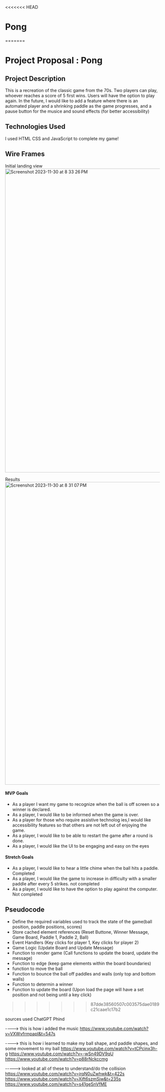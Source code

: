 <<<<<<< HEAD
# Pong
=======
# Project Proposal : Pong

## Project Description
This is a recreation of the classic game from the 70s. Two players can play, whoever reaches a score of 5 first wins. Users will have the option to play again. In the future, I would like to add a feature where there is an automated player and a shrinking paddle as the game progresses, and a pause button for the musice and sound effects (for better accessibility)

## Technologies Used
I used HTML CSS and JavaScript to complete my game!

## Wire Frames 
Initial landing view
<img width="989" alt="Screenshot 2023-11-30 at 8 33 26 PM" src="https://github.com/GlitterAngle/Pong/assets/138747127/3af39682-b966-4dfa-9694-d99650aef481">

Results 
<img width="985" alt="Screenshot 2023-11-30 at 8 31 07 PM" src="https://github.com/GlitterAngle/Pong/assets/138747127/44e71e32-991e-48cb-81da-5d120be217a2">



#### MVP Goals 

- As a player I want my game to recognize when the ball is off screen so a winner is declared. 
- As a player, I would like to be informed when the game is over.
- As a player for those who require assistive technolog ies,I would like accessibility features so that others are not left out of enjoying the game.
- As a player, I would like to be able to restart the game after a round is done.
- As a player, I would like the UI to be engaging and easy on the eyes

#### Stretch Goals

- As a player, I would like to hear a little chime when the ball hits a paddle. Completed 
- As a player, I would like the game to increase in difficulty with a smaller paddle after every 5 strikes. not completed 
- As a player, I would like to have the option to play against the computer. Not completed

## Pseudocode 

- Define the required variables used to track the state of the game(ball position, paddle positions, scores)
- Store cached element references (Reset Buttone, Winner Message, Game Board, Paddle 1, Paddle 2, Ball)
- Event Handlers (Key clicks for player 1, Key clicks for player 2)
- Game Logic (Update Board and Update Message)
- Function to render game (Call functions to update the board, update the message)
- Function to edge (keep game elements within the board boundaries)
- function to move the ball
- Function to bounce the ball off paddles and walls (only top and bottom walls)
- Function to determin a winner 
- Function to update the board (Upon load the page will have a set position and not being until a key click)
 

>>>>>>> 87dde38560507c003575dae0189c21caae1c17b2








sources used 
ChatGPT
Phind

----> this is how i added the music 
https://www.youtube.com/watch?v=VXWvfrmpapI&t=547s

----> this is how i learned to make my ball shape, and paddle shapes, and some movement to my ball 
https://www.youtube.com/watch?v=tCPcinx3h-g
https://www.youtube.com/watch?v=-wSn49DV9qU
https://www.youtube.com/watch?v=p88rNckccmg


-----> looked at all of these to understand/do the collision 
https://www.youtube.com/watch?v=jrqN0uZwhwk&t=422s
https://www.youtube.com/watch?v=Xift6szmSjw&t=235s
https://www.youtube.com/watch?v=s41geSnVfME

